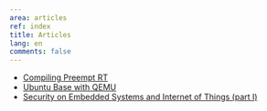 ```yaml
---
area: articles
ref: index
title: Articles
lang: en
comments: false
---
```


* [Compiling Preempt RT](compiling-preempt-rt)
* [Ubuntu Base with QEMU](ubuntu-base-with-qemu)
* [Security on Embedded Systems and Internet of Things (part I)](sec-iot)
